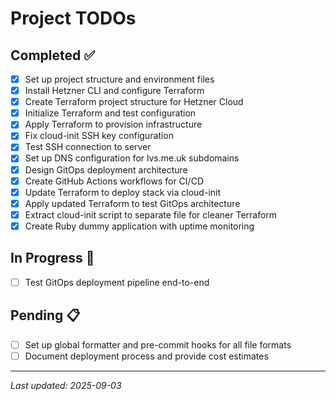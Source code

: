 # Project TODOs

## Completed ✅

- [x] Set up project structure and environment files
- [x] Install Hetzner CLI and configure Terraform
- [x] Create Terraform project structure for Hetzner Cloud
- [x] Initialize Terraform and test configuration
- [x] Apply Terraform to provision infrastructure
- [x] Fix cloud-init SSH key configuration
- [x] Test SSH connection to server
- [x] Set up DNS configuration for lvs.me.uk subdomains
- [x] Design GitOps deployment architecture
- [x] Create GitHub Actions workflows for CI/CD
- [x] Update Terraform to deploy stack via cloud-init
- [x] Apply updated Terraform to test GitOps architecture
- [x] Extract cloud-init script to separate file for cleaner Terraform
- [x] Create Ruby dummy application with uptime monitoring

## In Progress 🔄

- [ ] Test GitOps deployment pipeline end-to-end

## Pending 📋

- [ ] Set up global formatter and pre-commit hooks for all file formats
- [ ] Document deployment process and provide cost estimates

---
*Last updated: 2025-09-03*